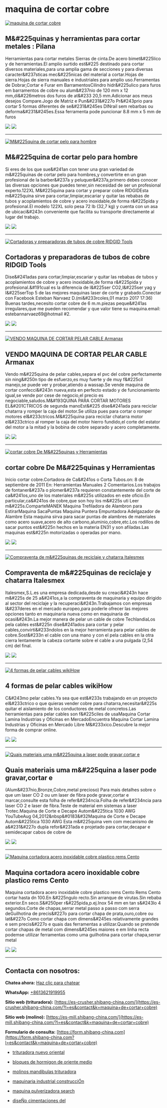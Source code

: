 # maquina de cortar cobre

<a href="https://swt.shibang-china.com/?l=es&img&k=maquina+de+cortar+cobre" target="_blank">![maquina de cortar cobre](http://static.shibang-china.com/all-800x300/1347.jpg)</a>

## M&#225quinas y herramientas para cortar metales : Pilana
Herramientas para cortar metales Sierras de cinta.De acero bimet&#225lico y de herramientas.El amplio surtido est&#225 destinado para cortar diversos materiales,para una amplia gama de secciones y para diversas caracter&#237sticas mec&#225nicas del material a cortar.Hojas de sierra.Hojas de sierra manuales e industriales para amplio uso.Ferramentas de Dobrar,Cortar e Furar em BarramentosCilindro hidr&#225ulico para furos em barramentos de cobre ou alum&#237nio de 120 mm x 12 mm,di&#226metros dos furos de at&#233 20,5 mm.Adicionar aos meus desejos Compare.Jogo de Matriz e Pun&#231&#227o Pr&#243prio para cortar 5 formas diferentes de se&#231&#245es DINrail sem rebarbas ou deforma&#231&#245es.Essa ferramenta pode puncionar 8.8 mm x 5 mm de furos


<a href="https://whatsapp.shibangsoft.com/WhatsApp.php" target="_blank" title="WhatsApp">![](http://static.shibang-china.com/icon/whatsapp.png)</a> <a href="https://swt.shibang-china.com/?l=es&icon&k=maquina+de+cortar+cobre" target="_blank">![](http://static.shibang-china.com/icon/chat-es.png)</a>

---

<a href="https://swt.shibang-china.com/?l=es&img&k=maquina+de+cortar+cobre" target="_blank">![M&#225quina de cortar pelo para hombre](http://static.shibang-china.com/all-800x300/738.jpg)</a>

## M&#225quina de cortar pelo para hombre
Si eres de los que sue&#241an con tener una gran variedad de m&#225quinas de cortar pelo para hombres,y convertirte en un gran profesional de la barber&#237a y peluquer&#237a,primero debes conocer las diversas opciones que puedes tener,sin necesidad de ser un profesional experto.122XL M&#225quina para cortar y preparar cobre RIDGIDEsta m&#225quina sirve para cortar,limpiar,escariar y quitar las rebabas de tubos y acoplamientos de cobre y acero inoxidable,de forma r&#225pida y profesional.El modelo 122XL solo pesa 72 lb (32,7 kg) y cuenta con un asa de ubicaci&#243n conveniente que facilita su transporte directamente al lugar del trabajo.


<a href="https://whatsapp.shibangsoft.com/WhatsApp.php" target="_blank" title="WhatsApp">![](http://static.shibang-china.com/icon/whatsapp.png)</a> <a href="https://swt.shibang-china.com/?l=es&icon&k=maquina+de+cortar+cobre" target="_blank">![](http://static.shibang-china.com/icon/chat-es.png)</a>

---

<a href="https://swt.shibang-china.com/?l=es&img&k=maquina+de+cortar+cobre" target="_blank">![Cortadoras y preparadoras de tubos de cobre RIDGID Tools](http://static.shibang-china.com/all-800x300/1002.jpg)</a>

## Cortadoras y preparadoras de tubos de cobre RIDGID Tools
Dise&#241adas para cortar,limpiar,escariar y quitar las rebabas de tubos y acoplamientos de cobre y acero inoxidable,de forma r&#225pida y profesional.&#191cual es la diferencia de l&#225ser CO2,l&#225ser yag y l&#225serTop 5 de las mejores maquinas laser de corte y grabado.Conectar con Facebook Esteban Narvaez D.(mi&#233rcoles,01 marzo 2017 17:36) Buenas tardes,necesito cortar cobre de 6 m.m.piezas peque&#241as irregulares,que me pueden recomendar y que valor tiene su maquina.email: estebannarvaez69@hotmail #2.


<a href="https://whatsapp.shibangsoft.com/WhatsApp.php" target="_blank" title="WhatsApp">![](http://static.shibang-china.com/icon/whatsapp.png)</a> <a href="https://swt.shibang-china.com/?l=es&icon&k=maquina+de+cortar+cobre" target="_blank">![](http://static.shibang-china.com/icon/chat-es.png)</a>

---

<a href="https://swt.shibang-china.com/?l=es&img&k=maquina+de+cortar+cobre" target="_blank">![VENDO MAQUINA DE CORTAR PELAR CABLE Armanax](http://static.shibang-china.com/all-800x300/505.jpg)</a>

## VENDO MAQUINA DE CORTAR PELAR CABLE Armanax
Vendo m&#225quina de pelar cables,separa el pvc del cobre perfectamente sin ning&#250n tipo de esfuerzo,es muy fuerte y de muy f&#225cil manejo,se puede ver y probar,atiendo a wassap.Se vende maquina de cortar confecci&#243n nueva,esta en perfecto estado y de funcionamiento igual,se vende por cese de negocio,el precio es negociable,saludos.M&#193QUINA PARA CORTAR MOTORES EL&#201CTRICOS de segunda manoEst&#225 dise&#241ada para reciclar chatarra y romper la caja del motor.Se utiliza pues para cortar o romper motores el&#233ctricos.M&#225quina para reciclar chatarra motor el&#233ctrico al romper la caja del motor hierro fundido,el corte del estator del motor a la mitad y la bobina de cobre separado y acero completamente.


<a href="https://whatsapp.shibangsoft.com/WhatsApp.php" target="_blank" title="WhatsApp">![](http://static.shibang-china.com/icon/whatsapp.png)</a> <a href="https://swt.shibang-china.com/?l=es&icon&k=maquina+de+cortar+cobre" target="_blank">![](http://static.shibang-china.com/icon/chat-es.png)</a>

---

<a href="https://swt.shibang-china.com/?l=es&img&k=maquina+de+cortar+cobre" target="_blank">![cortar cobre De M&#225quinas y Herramientas](http://static.shibang-china.com/all-800x300/220.jpg)</a>

## cortar cobre De M&#225quinas y Herramientas
Inicio cortar cobre.Cortadora de Ca&#241os o Corta Tubos.on: 8 de septiembre de 2011 En: Herramientas Manuales 2 Comentarios.Los trabajos de fontaner&#237a o plomer&#237a requieren constantemente del corte de ca&#241os,uno de los materiales m&#225s utilizados en este oficio.En particular,ca&#241os de cobre,que son hoy los m&#225s uti Leer m&#225s.ComparteMANEK Maquina Trefiladora de Alambron para EstirarMaquina SacaPuntas Maquina Puntera Empuntadora Adelgazador de Alambre Esta maquina sirva para sacar puntas de alambres de materiales como acero suave,acero de alto carbono,aluminio,cobre,etc.Los rodillos de sacar puntos est&#225n hechos en la materia EN31 y son afiladas.Las maquinas est&#225n motorizadas o operadas por mano.


<a href="https://whatsapp.shibangsoft.com/WhatsApp.php" target="_blank" title="WhatsApp">![](http://static.shibang-china.com/icon/whatsapp.png)</a> <a href="https://swt.shibang-china.com/?l=es&icon&k=maquina+de+cortar+cobre" target="_blank">![](http://static.shibang-china.com/icon/chat-es.png)</a>

---

<a href="https://swt.shibang-china.com/?l=es&img&k=maquina+de+cortar+cobre" target="_blank">![Compraventa de m&#225quinas de reciclaje y chatarra Italesmex](http://static.shibang-china.com/all-800x300/316.jpg)</a>

## Compraventa de m&#225quinas de reciclaje y chatarra Italesmex
Italesmex,S.L.es una empresa dedicada,desde su creaci&#243n hace m&#225s de 25 a&#241os,a la compraventa de maquinaria y equipo dirigido al sector del reciclaje y la recuperaci&#243n.Trabajamos con empresas l&#237deres en el mercado europeo,para poderle ofrecer las mejores opciones tanto en maquinaria nueva como en maquinaria de ocasi&#243n.La mejor manera de pelar un cable de cobre TechlandiaLos pela cables est&#225n dise&#241ados para cortar y pelar cables,convirti&#233ndolos en la mejor herramienta para pelar cables de cobre.Sost&#233n el cable con una mano y con el pela cables en la otra cierra lentamente la cabeza cortante sobre el cable a una pulgada (2,54 cm) del final.


<a href="https://whatsapp.shibangsoft.com/WhatsApp.php" target="_blank" title="WhatsApp">![](http://static.shibang-china.com/icon/whatsapp.png)</a> <a href="https://swt.shibang-china.com/?l=es&icon&k=maquina+de+cortar+cobre" target="_blank">![](http://static.shibang-china.com/icon/chat-es.png)</a>

---

<a href="https://swt.shibang-china.com/?l=es&img&k=maquina+de+cortar+cobre" target="_blank">![4 formas de pelar cables wikiHow](http://static.shibang-china.com/all-800x300/968.jpg)</a>

## 4 formas de pelar cables wikiHow
C&#243mo pelar cables.Ya sea que est&#233s trabajando en un proyecto el&#233ctrico o que quieras vender cobre para chatarra,necesitar&#225s quitar el aislamiento de los conductores de metal concretos.Las herramientas para pelar cables son f&#225ciles de usaMaquina Cortar Lamina Industrias y Oficinas en MercadoEncuentra Maquina Cortar Lamina Industrias y Oficinas en Mercado Libre M&#233xico.Descubre la mejor forma de comprar online.


<a href="https://whatsapp.shibangsoft.com/WhatsApp.php" target="_blank" title="WhatsApp">![](http://static.shibang-china.com/icon/whatsapp.png)</a> <a href="https://swt.shibang-china.com/?l=es&icon&k=maquina+de+cortar+cobre" target="_blank">![](http://static.shibang-china.com/icon/chat-es.png)</a>

---

<a href="https://swt.shibang-china.com/?l=es&img&k=maquina+de+cortar+cobre" target="_blank">![Quais materiais uma m&#225quina a laser pode gravar,cortar e](http://static.shibang-china.com/all-800x300/1049.jpg)</a>

## Quais materiais uma m&#225quina a laser pode gravar,cortar e
(Alum&#237nio,Bronze,Cobre,metal precioso) Para mais detalhes sobre o que um laser CO 2 ou um laser de fibra pode gravar,cortar e marcar,consulte esta folha de refer&#234ncia.Folha de refer&#234ncia para laser CO 2 e laser de fibra.Teste de material em sistemas a laser Trotec.Maquina de Corte e Decape Autom&#225tica 1030 AWG YouTubeAug 04,2012&nbsp&#0183&#32Maquina de Corte e Decape Autom&#225tica 1030 AWG Esta m&#225quina vem com mecanismo de a&#231&#227o dupla refor&#231ada e projetado para cortar,decapar e semidecapar cabos de cobre de


<a href="https://whatsapp.shibangsoft.com/WhatsApp.php" target="_blank" title="WhatsApp">![](http://static.shibang-china.com/icon/whatsapp.png)</a> <a href="https://swt.shibang-china.com/?l=es&icon&k=maquina+de+cortar+cobre" target="_blank">![](http://static.shibang-china.com/icon/chat-es.png)</a>

---

<a href="https://swt.shibang-china.com/?l=es&img&k=maquina+de+cortar+cobre" target="_blank">![Maquina cortadora acero inoxidable cobre plastico rems Cento](http://static.shibang-china.com/all-800x300/758.jpg)</a>

## Maquina cortadora acero inoxidable cobre plastico rems Cento
Maquina cortadora acero inoxidable cobre plastico rems Cento Rems Cento cortar hasta dn 100.En &#225ngulo recto.Sin arranque de virutas.Sin rebaba exterior.En seco.S&#250per r&#225pida,p.ej.Inox 54 mm en tan s&#243lo 4 segundos.Corte de chapas,serrar metal passo a passo com serra deGuilhotina de precis&#227o para cortar chapa de prata,ouro,cobre ou lat&#227o Como cortar chapa com dimens&#245es relativamente grandes e sem precis&#227o e quais das ferramentas a utilizar.Quando se pretende cortar chapas de metal com dimens&#245es maiores e em linha recta podemse utilizar ferramentas como uma guilhotina para cortar chapa,serrar metal


<a href="https://whatsapp.shibangsoft.com/WhatsApp.php" target="_blank" title="WhatsApp">![](http://static.shibang-china.com/icon/whatsapp.png)</a> <a href="https://swt.shibang-china.com/?l=es&icon&k=maquina+de+cortar+cobre" target="_blank">![](http://static.shibang-china.com/icon/chat-es.png)</a>

---
## Contacta con nosotros:

**Chatea ahora:** [Haz clic para chatear](https://swt.shibang-china.com?l=es&contact&k=maquina+de+cortar+cobre)

**WhatsApp:**  [+8613621919955](https://whatsapp.shibangsoft.com/WhatsApp.php)

**Sitio web (trituradora):** [https://es-crusher.shibang-china.com/](https://es-crusher.shibang-china.com/?l=es&contact&k=maquina+de+cortar+cobre)

**Sitio web (molino):** [https://es-mill.shibang-china.com/](https://es-mill.shibang-china.com/?l=es&contact&k=maquina+de+cortar+cobre)

**Formulario de consulta:** [https://form.shibang-china.com](https://form.shibang-china.com?l=es&contact&k=maquina+de+cortar+cobre)

* [trituradora nuevo oriental](../78/trituradora%20nuevo%20oriental.md)

* [bloques de hormigon de oriente medio](../66/bloques%20de%20hormigon%20de%20oriente%20medio.md)

* [molinos mandibulas trituradora](../68/molinos%20mandibulas%20trituradora.md)

* [maquinaria industrial construcciÓn](../74/maquinaria%20industrial%20construcci%C3%93n.md)

* [maquina pulverizadora search](../76/maquina%20pulverizadora%20search.md)

* [diseÑo cimentaciones del](../70/dise%C3%91o%20cimentaciones%20del.md)